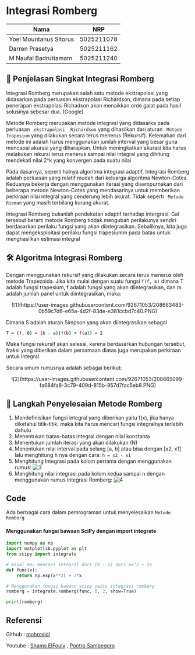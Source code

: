 
# Integrasi Romberg

| Nama                      | NRP        |
|---------------------------|------------|
|Yoel Mountanus Sitorus     | 5025211078 |
|Darren Prasetya            | 5025211162 |
|M Naufal Badruttamam       | 5025211240 |





## 🚀 Penjelasan Singkat Integrasi Romberg
Integrasi Romberg merupakan salah satu metode ekstrapolasi yang didasarkan pada perluasan ekstrapolasi Richardson, dimana pada setiap penerapan ekstrapolasi Richadson akan menaikkan orde galat pada hasil solusinya sebesar dua. (Google)

Metode Romberg merupakan metode integrasi yang didasarka pada perluasan ``` ekstrapolasi  Richardson``` 
yang dihasilkan dari aturan ``` Metode Trapesium``` yang dilakukan secara terus menerus (Rekursif). Kelemahan dari metode ini adalah harus menggunakan jumlah interval 
yang besar guna mencapai akurasi yang diharapkan. Untuk meningkatkan akurasi kita harus melakukan rekursi terus menerus sampai nilai integral yang dihitung mendekati nilai 
2^k yang konvergen pada suatu nilai

Pada dasarnya, seperti halnya algoritma integrasi adaptif, Integrasi Romberg adalah perluasan yang relatif mudah dari keluarga algoritma Newton-Cotes.
Keduanya bekerja dengan menggunakan iterasi yang disempurnakan dari beberapa metode Newton-Cotes yang mendasarinya untuk memberikan perkiraan nilai integral yang 
cenderung lebih akurat. Tidak seperti ``` Metode Rieman``` yang masih terbilang kurang akurat.

Integrasi Romberg bukanlah pendekatan adaptif terhadap intergrasi. Gal tersebut berarti metode Romberg tiddak mengubah perilakunya sendiri berdasarkan perilaku fungsi yang akan
diintegrasikan. Sebaliknya, kita juga dapat mengeksploitasi perilaku fungsi trapesiumm pada batas untuk menghasilkan estimasi integral
## 🛠 Algoritma Integrasi Romberg

Dengan menggunakan rekursif yang dilakukan secara terus menerus oleh metode Trapezoida. 
Jika kita mulai dengan suatu fungsi ```T(f, m)``` dimana T adalah fungsi trapesium, f adalah fungsi yang akan diintegrasikan, 
dan m adalah jumlah panel untuk diintegrasikan, maka:

<p align="center" width="100%">
    ![1](https://user-images.githubusercontent.com/92671053/208663483-0b59c7d6-e65a-4d2f-83de-e381ccbd7c40.PNG)
</p>

Dimana S adalah aturan Simpson yang akan diintegrasikan sebagai

```bash
T = (f, 0) = (b - a)(f(b) + f(a)) = 2
```

Maka fungsi rekursif akan selesai, karena berdasarkan hubungan tersebut, fraksi yang diberikan dalam persamaan diatas juga merupakan perkiraan untuk integral.

Secara umum rumusnya adalah sebagai berikut:

<p align="center" width="100%">
    ![2](https://user-images.githubusercontent.com/92671053/208665099-fa684fa8-3c79-409d-815b-957d7fac5eb8.PNG)
</p>




## 🤔 Langkah Penyelesaian Metode Romberg

1. Mendefinisikan fungsi integral yang diberikan yaitu f(x), jika hanya diketahui titik-titik, maka kita harus mencari fungsi integralnya terlebih dahulu
2. Menentukan batas-batas integral dengan nilai konstanta
3. Menentukan jumlah iterasi yang akan dilakukan (N)
4. Menentukan nilai interval pada selang [a, b] atau bisa dengan [x2, x1] lalu menghitung h nya dengan cara: 
   `h = x2 - x1`
5. Menghitung Integrasi pada kolom pertama dengan menggunakan rumus:
![3](https://user-images.githubusercontent.com/92671053/208666808-bde01be4-001d-44d9-807b-fd9ff73d7eba.PNG)
6. Menghitung nilai integrasi pada kolom kedua sampai n dengan menggunakan rumus integrasi Romberg:
![4](https://user-images.githubusercontent.com/92671053/208667023-f430f9e4-3ff2-423e-b406-0241e0d94be6.PNG)



## Code

Ada berbagai cara dalam pemrograman untuk menyelesaikan `Metode Remborg` 

#### Menggunakan fungsi bawaan SciPy dengan import integrate

```py
import numpy as np
import matplotlib.pyplot as plt
from scipy import integrate

# misal mau mencari integral dari [0 - 2] dari ex^2 + 2x
def func(x):
    return np.exp(x**2) + 2*x

# Menggunakan fungsi bawaan scipy yaitu integrasi romberg
romberg = integrate.romberg(func, 0, 2, show=True)

print(romberg)
```


## Referensi

Github : 
[mohrosidi](https://github.com/mohrosidi/metode_numerik/blob/master/09-diferensiasi_dan_integrasi.Rmd)

Youtube : [Shams ElFouly](https://youtu.be/2BxLDODvnQA) , 
[Poetro Sambegoro](https://youtu.be/Dj1Gzy52nNk)

